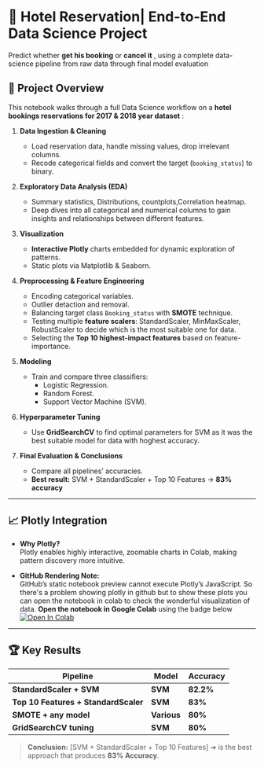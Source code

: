# 🏨 Hotel Reservation| End-to-End Data Science Project

Predict whether **get his booking** or **cancel it** , using a complete data-science pipeline from raw data through final model evaluation

## 🚀 Project Overview

This notebook walks through a full Data Science workflow on a **hotel bookings reservations for 2017 & 2018 year dataset** :

1. **Data Ingestion & Cleaning**  
   - Load reservation data, handle missing values, drop irrelevant columns.  
   - Recode categorical fields and convert the target (`booking_status`) to binary.

2. **Exploratory Data Analysis (EDA)**  
   - Summary statistics, Distributions, countplots,Correlation heatmap.  
   -  Deep dives into all categorical and numerical columns to gain insights and relationships between different features.
3. **Visualization**    
   - **Interactive Plotly** charts embedded for dynamic exploration of patterns.
   - Static plots via Matplotlib & Seaborn.

4. **Preprocessing & Feature Engineering**
   - Encoding categorical variables.
   - Outlier detaction and removal.   
   - Balancing target class `Booking_status` with **SMOTE** technique.  
   - Testing multiple **feature scalers**: StandardScaler, MinMaxScaler, RobustScaler to decide which is the most suitable one for data. 
   - Selecting the **Top 10 highest-impact features** based on feature-importance.

6. **Modeling**  
   - Train and compare three classifiers:  
     - Logistic Regression. 
     - Random Forest.
     - Support Vector Machine (SVM).

7. **Hyperparameter Tuning**  
   - Use **GridSearchCV** to find optimal parameters for SVM as it was the best suitable model for data with hoghest accuracy. 

8. **Final Evaluation & Conclusions**  
   - Compare all pipelines’ accuracies.  
   - **Best result:** SVM + StandardScaler + Top 10 Features → **83% accuracy**

---

## 📈 Plotly Integration

- **Why Plotly?**  
  Plotly enables highly interactive, zoomable charts in Colab, making pattern discovery more intuitive.

- **GitHub Rendering Note:**  
  GitHub’s static notebook preview cannot execute Plotly’s JavaScript. So there's a problem showing plotly in github but to show these plots you can open the notebook in colab to check the wonderful visualization of data. 
 **Open the notebook in Google Colab** using the badge below  
[![Open In Colab](https://colab.research.google.com/assets/colab-badge.svg)](https://colab.research.google.com/drive/1XjVBiI4VFGYlybjtGFmCBlkkZ0cvhjG7#scrollTo=JFKiEg8Ppl23)

---

## 🏆 Key Results

| Pipeline                              | Model         | Accuracy |
|---------------------------------------|---------------|----------|
| **StandardScaler + SVM**                  | **SVM**           | **82.2%**    |
| **Top 10 Features + StandardScaler**  | **SVM**       | **83%**  |
| **SMOTE + any model**                     | **Various**       | **80%**     |
| **GridSearchCV tuning**                   | **SVM**    | **80%** |

> **Conclusion:**  [SVM + StandardScaler + Top 10 Features] ➔  is the best approach that produces **83% Accuracy**.




